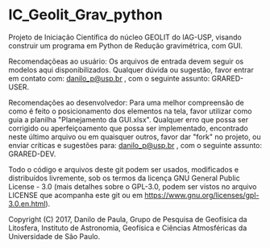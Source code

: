 # IC_Geolit_Grav_python
Projeto de Iniciação Científica do núcleo GEOLIT do IAG-USP, visando construir um programa em Python de Redução gravimétrica, com GUI.

Recomendaçõeas ao usuário:
Os arquivos de entrada devem seguir os modelos aqui disponibilizados. Qualquer dúvida ou sugestão, favor entrar em contato com: danilo_p@usp.br , com o seguinte assunto: GRARED-USER.

Recomendações ao desenvolvedor:
Para uma melhor compreensão de como é feito o posicionamento dos elementos na tela, favor utilizar como guia a planilha "Planejamento da GUI.xlsx". Qualquer erro que possa ser corrigido ou aperfeiçoamento que possa ser implementado, encontrado neste último arquivo ou em quaisquer outros, favor dar "fork" no projeto, ou enviar críticas e sugestões para: danilo_p@usp.br , com o seguinte assunto: GRARED-DEV.

Todo o código e arquivos deste git podem ser usados, modificados e distribuídos livremente, sob os termos da licença GNU General Public License - 3.0 (mais detalhes sobre o GPL-3.0, podem ser vistos no arquivo LICENSE que acompanha este git ou em https://www.gnu.org/licenses/gpl-3.0.en.html).

 Copyright (C) 2017, Danilo de Paula, Grupo de Pesquisa de Geofísica da Litosfera, Instituto de Astronomia, Geofísica e Ciências Atmosféricas da Universidade de São Paulo.

